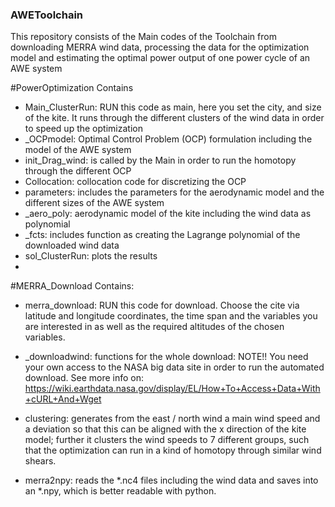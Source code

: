 ### AWEToolchain 
This repository consists of the Main codes of the Toolchain from downloading MERRA wind data, processing the data for the optimization model and estimating the optimal power output of one power cycle of an AWE system

#PowerOptimization 
Contains
- Main_ClusterRun: RUN this code as main, here you set the city, and size of the kite. It runs through the different clusters of the wind data in order to speed up the optimization
-  _OCPmodel: Optimal Control Problem (OCP) formulation including the model of the AWE system
- init_Drag_wind: is called by the Main in order to run the homotopy through the different OCP
- Collocation: collocation code for discretizing the OCP
- parameters: includes the parameters for the aerodynamic model and the  different sizes of the AWE system
- _aero_poly: aerodynamic model of the kite including the wind data as polynomial
- _fcts: includes function as creating the Lagrange polynomial of the downloaded wind data
- sol_ClusterRun: plots the results 
- 
#MERRA_Download
Contains:
- merra_download: RUN this code for download. Choose the cite via latitude and longitude coordinates,  the time span and the variables you are interested in as well as the required altitudes of the chosen variables. 
- _downloadwind: functions for the whole download: NOTE!! You need your own access to the NASA big data site in order to run the automated download. See more info on: https://wiki.earthdata.nasa.gov/display/EL/How+To+Access+Data+With+cURL+And+Wget

- clustering: generates from  the east / north wind a main wind speed and a deviation so that this can be aligned with the x direction of the kite model; further it clusters the wind speeds to 7 different groups, such that the optimization can run in a kind of homotopy through similar wind shears.
- merra2npy: reads the *.nc4 files including the wind data and saves into an *.npy, which is better readable with python.
